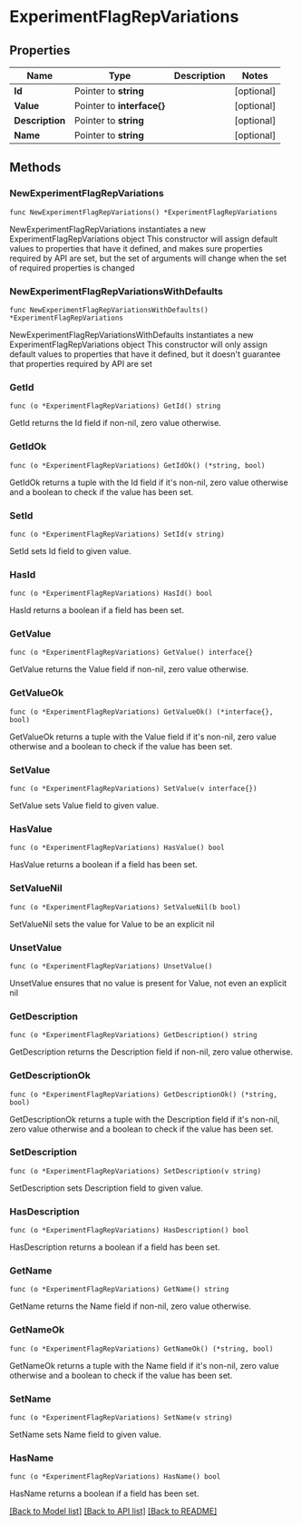 # ExperimentFlagRepVariations

## Properties

Name | Type | Description | Notes
------------ | ------------- | ------------- | -------------
**Id** | Pointer to **string** |  | [optional] 
**Value** | Pointer to **interface{}** |  | [optional] 
**Description** | Pointer to **string** |  | [optional] 
**Name** | Pointer to **string** |  | [optional] 

## Methods

### NewExperimentFlagRepVariations

`func NewExperimentFlagRepVariations() *ExperimentFlagRepVariations`

NewExperimentFlagRepVariations instantiates a new ExperimentFlagRepVariations object
This constructor will assign default values to properties that have it defined,
and makes sure properties required by API are set, but the set of arguments
will change when the set of required properties is changed

### NewExperimentFlagRepVariationsWithDefaults

`func NewExperimentFlagRepVariationsWithDefaults() *ExperimentFlagRepVariations`

NewExperimentFlagRepVariationsWithDefaults instantiates a new ExperimentFlagRepVariations object
This constructor will only assign default values to properties that have it defined,
but it doesn't guarantee that properties required by API are set

### GetId

`func (o *ExperimentFlagRepVariations) GetId() string`

GetId returns the Id field if non-nil, zero value otherwise.

### GetIdOk

`func (o *ExperimentFlagRepVariations) GetIdOk() (*string, bool)`

GetIdOk returns a tuple with the Id field if it's non-nil, zero value otherwise
and a boolean to check if the value has been set.

### SetId

`func (o *ExperimentFlagRepVariations) SetId(v string)`

SetId sets Id field to given value.

### HasId

`func (o *ExperimentFlagRepVariations) HasId() bool`

HasId returns a boolean if a field has been set.

### GetValue

`func (o *ExperimentFlagRepVariations) GetValue() interface{}`

GetValue returns the Value field if non-nil, zero value otherwise.

### GetValueOk

`func (o *ExperimentFlagRepVariations) GetValueOk() (*interface{}, bool)`

GetValueOk returns a tuple with the Value field if it's non-nil, zero value otherwise
and a boolean to check if the value has been set.

### SetValue

`func (o *ExperimentFlagRepVariations) SetValue(v interface{})`

SetValue sets Value field to given value.

### HasValue

`func (o *ExperimentFlagRepVariations) HasValue() bool`

HasValue returns a boolean if a field has been set.

### SetValueNil

`func (o *ExperimentFlagRepVariations) SetValueNil(b bool)`

 SetValueNil sets the value for Value to be an explicit nil

### UnsetValue
`func (o *ExperimentFlagRepVariations) UnsetValue()`

UnsetValue ensures that no value is present for Value, not even an explicit nil
### GetDescription

`func (o *ExperimentFlagRepVariations) GetDescription() string`

GetDescription returns the Description field if non-nil, zero value otherwise.

### GetDescriptionOk

`func (o *ExperimentFlagRepVariations) GetDescriptionOk() (*string, bool)`

GetDescriptionOk returns a tuple with the Description field if it's non-nil, zero value otherwise
and a boolean to check if the value has been set.

### SetDescription

`func (o *ExperimentFlagRepVariations) SetDescription(v string)`

SetDescription sets Description field to given value.

### HasDescription

`func (o *ExperimentFlagRepVariations) HasDescription() bool`

HasDescription returns a boolean if a field has been set.

### GetName

`func (o *ExperimentFlagRepVariations) GetName() string`

GetName returns the Name field if non-nil, zero value otherwise.

### GetNameOk

`func (o *ExperimentFlagRepVariations) GetNameOk() (*string, bool)`

GetNameOk returns a tuple with the Name field if it's non-nil, zero value otherwise
and a boolean to check if the value has been set.

### SetName

`func (o *ExperimentFlagRepVariations) SetName(v string)`

SetName sets Name field to given value.

### HasName

`func (o *ExperimentFlagRepVariations) HasName() bool`

HasName returns a boolean if a field has been set.


[[Back to Model list]](../README.md#documentation-for-models) [[Back to API list]](../README.md#documentation-for-api-endpoints) [[Back to README]](../README.md)


